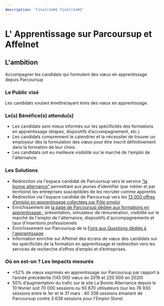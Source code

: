 ```yaml
---
description: 'Finalité#1 Finalité#2'
---
```


# L' Apprentissage sur Parcoursup et Affelnet

## **L'ambition**

Accompagner les candidats qui formulent des vœux en apprentissage depuis Parcoursup 



### Le Public visé

Les candidats voulant émettre/ayant émis des vœux en apprentissage.



### Le\(s\) Bénéfice\(s\) attendu\(s\)

* Les candidats sont mieux informés sur les spécificités des formations en apprentissage \(étapes, dispositifs d’accompagnement, etc.\). 
* Les candidats comprennent le calendrier et la nécessiter de trouver un employeur dès la formulation des vœux pour être inscrit définitivement dans la formation de leur choix.  
* Les candidats ont eu meilleure visibilité sur le marché de l'emploi de l'alternance. 

### Les Solutions

* Redirection via l'espace candidat de Parcoursup vers le service [“la bonne alternance”](https://labonnealternance.pole-emploi.fr/) permettant aux jeunes d’identifier \(par métier et par territoire\) les entreprises susceptibles de les recruter comme apprentis  
* Redirection via l'espace candidat de Parcoursup vers les [13 000 offres d’emploi en apprentissage collectées par Pôle emploi](https://candidat.pole-emploi.fr/offres/recherche?natureOffre=E2&offresPartenaires=true&range=0-9&rayon=10&tri=0)  
* Enrichissement de [la page de Parcoursup dédiée aux formations en apprentissage :](https://www.parcoursup.fr/index.php?desc=formations_apprentissage) présentation, simulateur de rémunération, visibilité sur le marché de l'emploi de l'alternance, dispositifs d'accompagnements et taux d'insertions professionnels 
* Enrichissement sur Parcoursup de la [Foire aux Questions dédiée à l'apprentissage ](https://www.parcoursup.fr/index.php?desc=questions#RUB-QT_APR) 
* Information enrichie sur Affelnet des écrans de vœux des candidats sur les spécificités de la formation en apprentissage et redirection vers les services de recherche d’offres d'emploi et d’entreprises. 

### Où en est-on ? Les Impacts mesurés

* +52% de vœux exprimés en apprentissage sur Parcoursup par rapport à l’année précédente \(145 000 vœux en 2019 et 220 000 en 2020\) 
* 50% d’augmentation du trafic sur le site La Bonne Alternance depuis le 10 février soit 70 000 sessions ou 50 670 utilisateurs \(sur les 76 930 sessions entre le 1er et le 31 mars : 40 338 sessions émanent de Parcoursup contre 3 638 sessions pour l'Emploi Store\)

